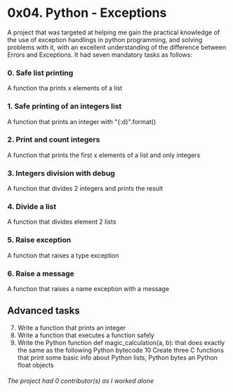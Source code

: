 # 0x04. Python - Exceptions
A project that was targeted at helping me gain the practical knowledge of
the use of exception handlings in python programming, and solving problems
with it, with an excellent understanding of the difference between Errors
and Exceptions. It had seven mandatory tasks as follows:
### 0. Safe list printing
A function tha prints x elements of a list
### 1. Safe printing of an integers list
A function that prints an integer with "{:d}".format()
### 2. Print and count integers
A function that prints the first x elements of a list and only integers
### 3. Integers division with debug
A function that divides 2 integers and prints the result
### 4. Divide a list
A function that divides element 2 lists
### 5. Raise exception
A function that raises a type exception
### 6. Raise a message
A function that raises a name exception with a message
## Advanced tasks
7. Write a function that prints an integer
8. Write a function that executes a function safely
9. Write the Python function def magic_calculation(a, b): that does exactly the same as the following Python bytecode
10 Create three C functions that print some basic info about Python lists, Python bytes an Python float objects
###### The project had 0 contributor(s) as I worked alone